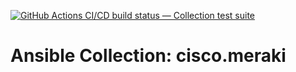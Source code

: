 [![GitHub Actions CI/CD build status — Collection test suite](https://github.com/coll-test/cisco.meraki/workflows/Collection%20test%20suite/badge.svg?branch=master)](https://github.com/coll-test/cisco.meraki/actions?query=workflow%3A%22Collection%20test%20suite%22)

Ansible Collection: cisco.meraki
=================================================